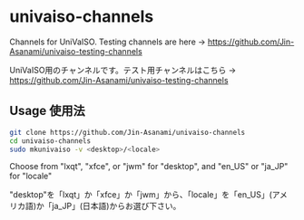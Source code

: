 # univaiso-channels
Channels for UniVaISO. Testing channels are here -> https://github.com/Jin-Asanami/univaiso-testing-channels

UniVaISO用のチャンネルです。テスト用チャンネルはこちら → https://github.com/Jin-Asanami/univaiso-testing-channels

## Usage 使用法
```bash
git clone https://github.com/Jin-Asanami/univaiso-channels
cd univaiso-channels
sudo mkunivaiso -v <desktop>/<locale>
```

Choose from "lxqt", "xfce", or "jwm" for "desktop", and "en_US" or "ja_JP" for "locale"

"desktop"を「lxqt」か「xfce」か「jwm」から、「locale」を「en_US」(アメリカ語)か「ja_JP」(日本語)からお選び下さい。
